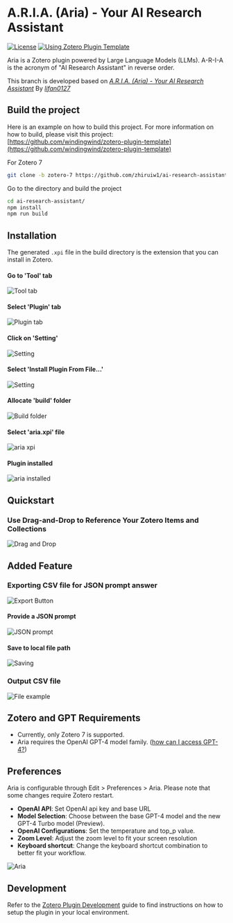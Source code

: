 # A.R.I.A. (Aria) - Your AI Research Assistant

[![License](https://img.shields.io/github/license/lifan0127/ai-research-assistant)](https://github.com/lifan0127/ai-research-assistant/blob/master/LICENSE)
[![Using Zotero Plugin Template](https://img.shields.io/badge/Using-Zotero%20Plugin%20Template-blue?style=flat-square&logo=github)](https://github.com/windingwind/zotero-plugin-template)

Aria is a Zotero plugin powered by Large Language Models (LLMs). A-R-I-A is the acronym of "AI Research Assistant" in reverse order.

This branch is developed based on [_A.R.I.A. (Aria) - Your AI Research Assistant_](https://github.com/lifan0127/ai-research-assistant) By [_lifan0127_](https://github.com/lifan0127)

## Build the project
Here is an example on how to build this project. For more information on how to build, please visit this project: [https://github.com/windingwind/zotero-plugin-template](https://github.com/windingwind/zotero-plugin-template)


For Zotero 7
```bash
git clone -b zotero-7 https://github.com/zhiruiw1/ai-research-assistant/
```
Go to the directory and build the project
```bash
cd ai-research-assistant/
npm install
npm run build
```

## Installation

The generated `.xpi` file in the build directory is the extension that you can install in Zotero.

#### Go to 'Tool' tab
![Tool tab](assets/screenshots/Tool-tab.png)

#### Select 'Plugin' tab
![Plugin tab](assets/screenshots/Plugin-tab.png)

#### Click on 'Setting'
![Setting](assets/screenshots/Plugin-setting.png)

#### Select 'Install Plugin From File...'
![Setting](assets/screenshots/install-plugin.png)

#### Allocate 'build' folder
![Build folder](assets/screenshots/build-folder.png)

#### Select 'aria.xpi' file
![aria xpi](assets/screenshots/select-file.png)

#### Plugin installed
![aria installed](assets/screenshots/installed.png)

## Quickstart

### Use Drag-and-Drop to Reference Your Zotero Items and Collections

![Drag and Drop](assets/videos/drag-and-drop.gif)

## Added Feature

### Exporting CSV file for JSON prompt answer

![Export Button](assets/screenshots/export-button.png)

#### Provide a JSON prompt

![JSON prompt](assets/screenshots/JSON-prompt-example.png)

#### Save to local file path

![Saving](assets/screenshots/export-example.png)

### Output CSV file
![File example](assets/screenshots/file-example.png)


## Zotero and GPT Requirements

- Currently, only Zotero 7 is supported.
- Aria requires the OpenAI GPT-4 model family. ([how can I access GPT-4?](https://help.openai.com/en/articles/7102672-how-can-i-access-gpt-4))

## Preferences

Aria is configurable through Edit > Preferences > Aria. Please note that some changes require Zotero restart.

- __OpenAI API__: Set OpenAI api key and base URL
- __Model Selection__: Choose between the base GPT-4 model and the new GPT-4 Turbo model (Preview).
- __OpenAI Configurations__: Set the temperature and top_p value.
- __Zoom Level__: Adjust the zoom level to fit your screen resolution 
- __Keyboard shortcut__: Change the keyboard shortcut combination to better fit your workflow.

![Aria](assets/screenshots/ChatGPT-configs.png)

## Development

Refer to the [Zotero Plugin Development](https://www.zotero.org/support/dev/client_coding/plugin_development) guide to find instructions on how to setup the plugin in your local environment.




